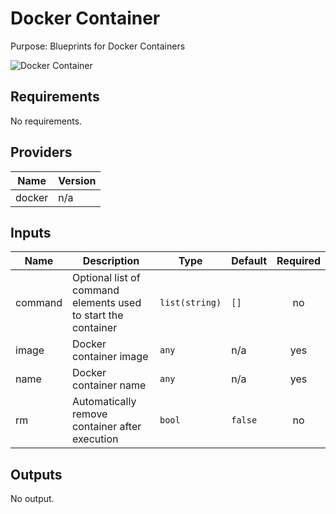 # Docker Container

Purpose: Blueprints for Docker Containers

![Docker Container](docker\_container.png)

## Requirements

No requirements.

## Providers

| Name | Version |
|------|---------|
| docker | n/a |

## Inputs

| Name | Description | Type | Default | Required |
|------|-------------|------|---------|:--------:|
| command | Optional list of command elements used to start the container | `list(string)` | `[]` | no |
| image | Docker container image | `any` | n/a | yes |
| name | Docker container name | `any` | n/a | yes |
| rm | Automatically remove container after execution | `bool` | `false` | no |

## Outputs

No output.

